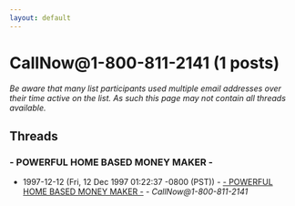 ```yaml
---
layout: default
---
```


# CallNow@1-800-811-2141 (1 posts)

_Be aware that many list participants used multiple email addresses over their time active on the list. As such this page may not contain all threads available._

## Threads

### - POWERFUL HOME BASED MONEY MAKER -
+ 1997-12-12 (Fri, 12 Dec 1997 01:22:37 -0800 (PST)) - [- POWERFUL HOME BASED MONEY MAKER -](/archive/1997/12/6b43ec2495091b53820907bfa9b52607a1383ea4d89b37d34017117540d9e677) - _CallNow@1-800-811-2141_

